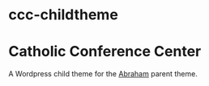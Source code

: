 ccc-childtheme
==============

# Catholic Conference Center

A Wordpress child theme for the [Abraham](https://github.com/m-e-h/abraham) parent theme.